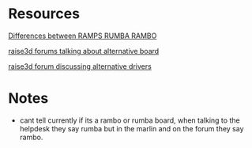 # Resources


[Differences between RAMPS RUMBA RAMBO](https://hackaday.com/2013/09/06/3d-printering-electronics-boards/)

[raise3d forums talking about alternative board](https://forum.raise3d.com/viewtopic.php?t=8612)


[raise3d forum discussing alternative drivers](https://forum.raise3d.com/viewtopic.php?t=634)






# Notes


* cant tell currently if its a rambo or rumba board, when talking to the helpdesk they say rumba but in the marlin and on the forum they say rambo.


